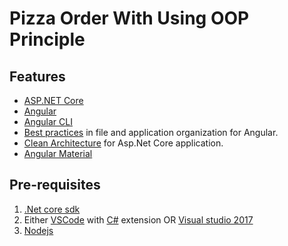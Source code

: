 # Pizza Order With Using OOP Principle

## Features

* [ASP.NET Core](http://www.dot.net/)
* [Angular](https://angular.io/)
* [Angular CLI](https://cli.angular.io/)
* [Best practices](https://angular.io/docs/ts/latest/guide/style-guide.html) in file and application organization for Angular.
* [Clean Architecture](https://github.com/ardalis/CleanArchitecture) for Asp.Net Core application.
* [Angular Material](https://material.angular.io/)

## Pre-requisites

1. [.Net core sdk](https://www.microsoft.com/net/core#windows)
2. Either [VSCode](https://code.visualstudio.com/) with [C#](https://marketplace.visualstudio.com/items?itemName=ms-vscode.csharp) extension OR [Visual studio 2017](https://www.visualstudio.com/)
3. [Nodejs](https://nodejs.org/en/)
